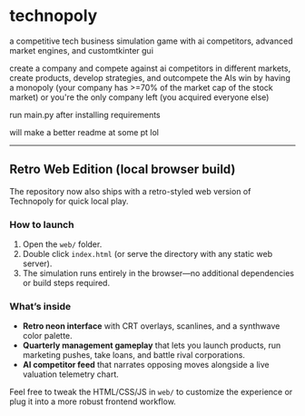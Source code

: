 # technopoly

a competitive tech business simulation game with ai competitors, advanced market engines, and customtkinter gui

create a company and compete against ai competitors in different markets, create products, develop strategies, and outcompete the AIs
win by having a monopoly (your company has >=70% of the market cap of the stock market) or you're the only company left (you acquired everyone else)

run main.py after installing requirements

will make a better readme at some pt lol

---

## Retro Web Edition (local browser build)

The repository now also ships with a retro-styled web version of Technopoly for quick local play.

### How to launch

1. Open the `web/` folder.
2. Double click `index.html` (or serve the directory with any static web server).
3. The simulation runs entirely in the browser—no additional dependencies or build steps required.

### What’s inside

- **Retro neon interface** with CRT overlays, scanlines, and a synthwave color palette.
- **Quarterly management gameplay** that lets you launch products, run marketing pushes, take loans, and battle rival corporations.
- **AI competitor feed** that narrates opposing moves alongside a live valuation telemetry chart.

Feel free to tweak the HTML/CSS/JS in `web/` to customize the experience or plug it into a more robust frontend workflow.
